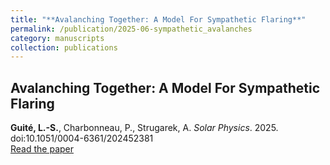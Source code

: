 ```yaml
---
title: "**Avalanching Together: A Model For Sympathetic Flaring**"
permalink: /publication/2025-06-sympathetic_avalanches
category: manuscripts
collection: publications
---
```


## **Avalanching Together: A Model For Sympathetic Flaring**
**Guité, L.-S.**, Charbonneau, P., Strugarek, A. *Solar Physics*. 2025. doi:10.1051/0004-6361/202452381\
[Read the paper](https://ui.adsabs.harvard.edu/abs/2025SoPh..300...82G/abstract)
